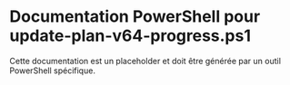 # Documentation PowerShell pour update-plan-v64-progress.ps1

Cette documentation est un placeholder et doit être générée par un outil PowerShell spécifique.
